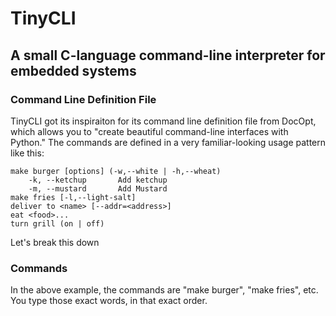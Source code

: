 # TinyCLI
## A small C-language command-line interpreter for embedded systems

### Command Line Definition File

TinyCLI got its inspiraiton for its command line definition file from DocOpt, which allows you to
"create beautiful command-line interfaces with Python." The commands are defined in a very
familiar-looking usage pattern like this:

```
make burger [options] (-w,--white | -h,--wheat)
    -k, --ketchup       Add ketchup 
    -m, --mustard       Add Mustard
make fries [-l,--light-salt]
deliver to <name> [--addr=<address>]
eat <food>...
turn grill (on | off)
```
    
Let's break this down

### Commands

In the above example, the commands are "make burger", "make fries", etc. You type those exact words, in that exact order.
